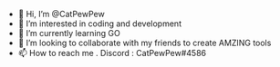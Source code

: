 - 👋 Hi, I’m @CatPewPew
- 👀 I’m interested in coding and development
- 🌱 I’m currently learning GO 
- 💞️ I’m looking to collaborate with my friends to create AMZING tools
- 📫 How to reach me 
. Discord : CatPewPew#4586

<!---
CatPewPew/CatPewPew is a ✨ special ✨ repository because its `README.md` (this file) appears on your GitHub profile.
You can click the Preview link to take a look at your changes.
--->
